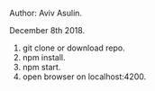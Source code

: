 Author: Aviv Asulin.

December 8th 2018.

1. git clone or download repo.
2. npm install.
3. npm start.
4. open browser on localhost:4200.
